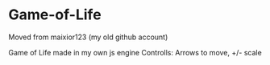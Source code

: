 # Game-of-Life

Moved from maixior123 (my old github account)

Game of Life made in my own js engine
Controlls: Arrows to move, +/- scale
